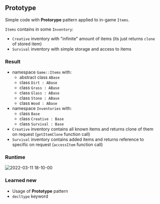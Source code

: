## Prototype

Simple code with **Protorype** pattern applied to in-game `Items`.

`Items` contains in some `Inventory`:
* `Creative` inventory with "infinite" amount of items (its just returns `clone` of stored item)
* `Survival` inventory with simple storage and access to items


### Result

+ namespace `Game::Items` with:
  + abstract class `ABase`
  + class `Dirt : ABase`
  + class `Grass : ABase`
  + class `Glass : ABase`
  + class `Stone : ABase`
  + class `Wood : ABase`
+ namespace `Inventories` with:
  + class `Base`
  + class `Creative : Base`
  + class `Survival : Base`
+ `Creative` inventory contains all known items and returns clone of them on request (`getItemClone` function call)
+ `Survival` inventory contains added items and returns reference to specific on request (`accessItem` function call)

### Runtime

![2022-03-11 18-10-00](https://user-images.githubusercontent.com/44144647/157895293-2094e4e2-f3cd-4c57-a956-67b8fc93cbda.gif)


### Learned new
* Usage of **Prototype** pattern
* `decltype` keyword
